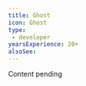 ```yaml
---
title: Ghost
icon: Ghost
type:
 - developer
yearsExperience: 20+
alsoSee:
---
```


Content pending
